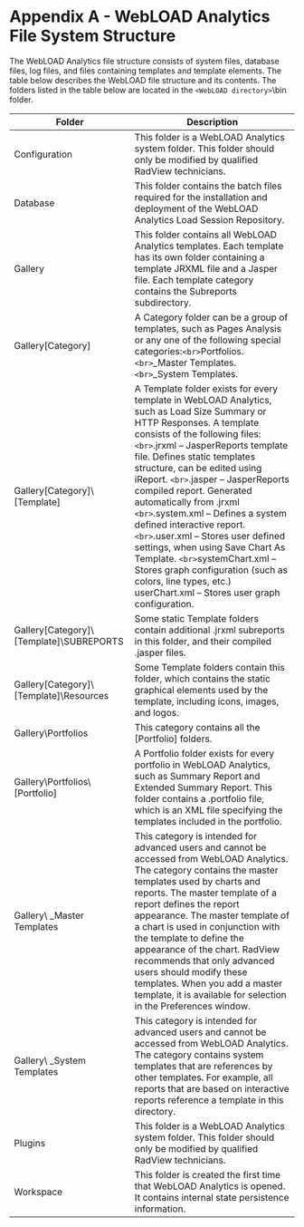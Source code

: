 # Appendix A - WebLOAD Analytics File System Structure

The WebLOAD Analytics file structure consists of system files, database files, log files, and files containing templates and template elements. The table below describes the WebLOAD file structure and its contents. The folders listed in the table below are located in the `<WebLOAD directory>`\bin folder.

| **Folder**                           | **Description**                                                                                                                                                                                                                                                                                                                                                                                                                                                                                                                                                                                                                                                             |
| ------------------------------------------ | --------------------------------------------------------------------------------------------------------------------------------------------------------------------------------------------------------------------------------------------------------------------------------------------------------------------------------------------------------------------------------------------------------------------------------------------------------------------------------------------------------------------------------------------------------------------------------------------------------------------------------------------------------------------------------- |
| Configuration                              | This folder is a WebLOAD Analytics system  folder.  This folder should only be  modified by qualified RadView technicians.                                                                                                                                                                                                                                                                                                                                                                                                                                                                                                                                                        |
| Database                                   | This folder contains the batch files required for the installation  and deployment of the WebLOAD Analytics Load Session Repository.                                                                                                                                                                                                                                                                                                                                                                                                                                                                                                                                              |
| Gallery                                    | This folder contains all  WebLOAD Analytics templates. Each  template has its own folder containing a template JRXML file and a Jasper file.  Each template category  contains the Subreports  subdirectory.                                                                                                                                                                                                                                                                                                                                                                                                                                                                      |
| Gallery\[Category]                         | A Category folder can be a group of templates, such as Pages Analysis  or any one of the following special categories:`<br>`Portfolios.  `<br>`_Master Templates.  `<br>`_System Templates.                                                                                                                                                                                                                                                                                                                                                                                                                                                                                 |
| Gallery\[Category]\ [Template]             | A Template folder exists  for every template in WebLOAD Analytics, such as Load Size Summary or HTTP  Responses.  A template consists of the following files:`<br>`.jrxml – JasperReports template file. Defines static templates structure,  can be edited using iReport.   `<br>`.jasper –  JasperReports compiled report. Generated automatically from .jrxml  `<br>`.system.xml –  Defines a system defined interactive report.  `<br>`.user.xml – Stores user defined settings, when using Save Chart As Template.  `<br>`systemChart.xml – Stores graph configuration (such as colors, line  types, etc.)  userChart.xml – Stores user graph configuration. |
| Gallery\[Category]\  [Template]\SUBREPORTS | Some static Template folders contain additional .jrxml  subreports in  this folder, and their compiled .jasper files.                                                                                                                                                                                                                                                                                                                                                                                                                                                                                                                                                             |
| Gallery\[Category]\  [Template]\Resources  | Some Template folders contain this folder, which  contains the static graphical elements used by the template, including icons,  images, and logos.                                                                                                                                                                                                                                                                                                                                                                                                                                                                                                                               |
| Gallery\Portfolios                         | This category contains all the [Portfolio]  folders.                                                                                                                                                                                                                                                                                                                                                                                                                                                                                                                                                                                                                              |
| Gallery\Portfolios\ [Portfolio]            | A Portfolio folder exists for every portfolio in WebLOAD Analytics,  such as Summary Report and Extended Summary Report.  This folder contains a .portfolio file, which is an XML file specifying the  templates included in the portfolio.                                                                                                                                                                                                                                                                                                                                                                                                                                       |
| Gallery\  _Master  Templates               | This category is intended for advanced  users and cannot be accessed from WebLOAD Analytics.  The category contains the  master templates used by charts and reports. The master template of a report  defines the report appearance. The master template of a chart is used in  conjunction with the template to define the appearance of the chart. RadView  recommends that only advanced users should modify these templates.  When  you add a master template, it is available for selection in the Preferences window.                                                                                                                                                      |
| Gallery\  _System Templates                | This category is intended  for advanced users and cannot be accessed from WebLOAD Analytics.  The category contains  system templates that are references by other templates. For example, all  reports that are based on interactive reports reference a template in this  directory.                                                                                                                                                                                                                                                                                                                                                                                            |
| Plugins                                    | This folder is a WebLOAD Analytics system folder.  This folder should only be  modified by qualified RadView technicians.                                                                                                                                                                                                                                                                                                                                                                                                                                                                                                                                                         |
| Workspace                                  | This folder is created the first time that WebLOAD Analytics is  opened. It contains internal state persistence information.                                                                                                                                                                                                                                                                                                                                                                                                                                                                                                                                                      |
